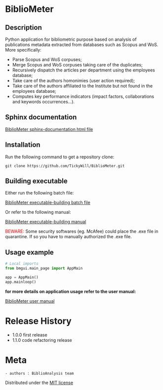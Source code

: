 # BiblioMeter
## Description
Python application for bibliometric purpose based on analysis of publications metadata extracted from databases such as Scopus and WoS.<br />
More specifically:<br />
- Parse Scopus and WoS corpuses;
- Merge Scopus and WoS corpuses taking care of the duplicates;
- Recursively dispatch the articles per department using the employees database;
- Take care of the authors homonimies (user action required);
- Take care of the authors affiliated to the Institute but not found in the employees database;
- Computes key performance indicators (impact factors, collaborations and keywords occurrences...).

## Sphinx documentation
<p><a href=https://github.com/TickyWill/BiblioMeter/blob/master/docs/build/index.html>BiblioMeter sphinx-documentation html file
</a></p>

## Installation
Run the following command to get a repository clone:
```
git clone https://github.com/TickyWill/BiblioMeter.git
```

## Building executable
Either run the following batch file:
<p><a href=https://github.com/TickyWill/BiblioMeter/blob/master/BiblioMeterBuildExe.bat>BiblioMeter executable-building batch file
</a></p>
Or refer to the following manual:
<p><a href=https://github.com/TickyWill/BiblioMeter/blob/master/BiblioMeterBuildExeManual-Fr.pdf>BiblioMeter executable-building manual
</a></p>
<span style="color:red">BEWARE:</span> Some security softwares (eg. McAfee) could place the .exe file in quarantine. If so you have to manually authorized the .exe file.

## Usage example
```python
# Local imports
from bmgui.main_page import AppMain

app = AppMain()
app.mainloop()
```

**for more details on application usage refer to the user manual:** 
<p><a href=https://github.com/TickyWill/BiblioMeter/blob/master/BiblioMeterUserManual-Fr.pdf>BiblioMeter user manual
</a></p>

# Release History
- 1.0.0 first release
- 1.1.0 code refactoring release

# Meta
	- authors : BiblioAnalysis team

Distributed under the [MIT license](https://mit-license.org/)
